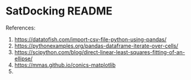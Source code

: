 # SatDocking README




References:
1. https://datatofish.com/import-csv-file-python-using-pandas/
2. https://pythonexamples.org/pandas-dataframe-iterate-over-cells/
3. https://scipython.com/blog/direct-linear-least-squares-fitting-of-an-ellipse/
4. https://mmas.github.io/conics-matplotlib
5. 
